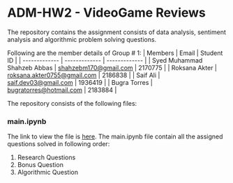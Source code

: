 # ADM-HW2 - VideoGame Reviews
The repository contains the assignment consists of data analysis, sentiment analysis and algorithmic problem solving questions.  

Following are the member details of Group # 1:
| Members  | Email | Student ID |
| ------------- | ------------- | ------------- |
| Syed Muhammad Shahzeb Abbas  | shahzebm170@gmail.com  | 2170775 |
| Roksana Akter  | roksana.akter0755@gmail.com  | 2186838 |
| Saif Ali | saif.dev03@gmail.com | 1936419 |
| Bugra Torres | bugratorres@hotmail.com | 2183884 |  

The repository consists of the following files:

### main.ipynb
The link to view the file is [here](https://nbviewer.org/github/shahzeb512/ADM-HW2/blob/main/main.ipynb). The main.ipynb file contain all the assigned questions solved in following order:
1. Research Questions
2. Bonus Question
3. Algorithmic Question

